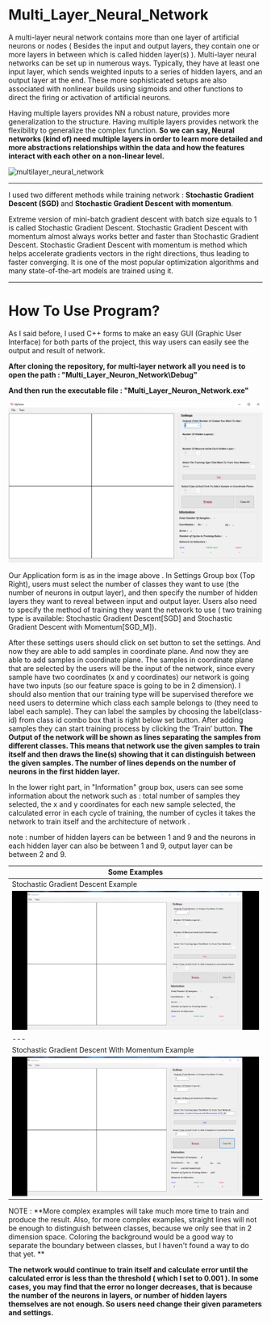 # Multi_Layer_Neural_Network
A multi-layer neural network contains more than one layer of artificial neurons or nodes ( Besides the input and output layers, they contain one or more layers in between which is called hidden layer(s) ). Multi-layer neural networks can be set up in numerous ways. Typically, they have at least one input layer, which sends weighted inputs to a series of hidden layers, and an output layer at the end. These more sophisticated setups are also associated with nonlinear builds using sigmoids and other functions to direct the firing or activation of artificial neurons. 

Having multiple layers provides NN a robust nature, provides more generalization to the structure. Having multiple layers provides network the flexibility to generalize the complex function.<b> So we can say, Neural networks (kind of) need multiple layers in order to learn more detailed and more abstractions relationships within the data and how the features interact with each other on a non-linear level.</b>

![multilayer_neural_network](../readme_imgs/multilayer_neural_network.png)
 
---

I used two different methods while training network : <b>Stochastic Gradient Descent (SGD) </b> and <b>Stochastic Gradient Descent with momentum</b>.

Extreme version of mini-batch gradient descent with batch size equals to 1 is called Stochastic Gradient Descent. Stochastic Gradient Descent with momentum almost always works better and faster than Stochastic Gradient Descent.  Stochastic Gradient Descent with momentum is method which helps accelerate gradients vectors in the right directions, thus leading to faster converging. It is one of the most popular optimization algorithms and many state-of-the-art models are trained using it. 

---

#  How To Use Program?
As I said before, I used C++ forms to make an easy GUI (Graphic User Interface) for both parts of the project, this way users can easily see the output and result of network. 

<b>After cloning the repository, for multi-layer network all you need is to open the path : 
"Multi_Layer_Neuron_Network\Debug\" 
	
And then run the executable file :
"Multi_Layer_Neuron_Network.exe" </b>


![application](./readme_imgs/application.png)

Our Application form is as in the image above . In Settings Group box (Top Right), users must select the number of classes they want to use (the number of neurons in output layer), and then specify the number of hidden layers they want to reveal between input and output layer. Users also need to specify the method of training they want the network to use ( two training type is available: Stochastic Gradient Descent[SGD] and Stochastic Gradient Descent with Momentum[SGD_M]).

After these settings users should click on set button to set the settings. And now they are able to add samples in coordinate plane. And now they are able to add samples in coordinate plane. The samples in coordinate plane that are selected by the users will be the input of the network, since every sample have two coordinates (x and y coordinates) our network is going have two inputs (so our feature space is going to be in 2 dimension). I should also mention that our training type will be supervised therefore we need users to determine which class each sample belongs to (they need to label each sample). They can label the samples by choosing the label(class-id) from class id combo box that is right below set button. After adding samples they can start training process by clicking the ‘Train’ button. **The Output of the network will be shown as lines separating the samples from different classes. This means that network use the given samples to train itself and then draws the line(s) showing that it can distinguish between the given samples. The number of lines depends on the number of neurons in the first hidden layer.**

In the lower right part, in "Information" group box, users can see some information about the network such as : total number of samples they selected, the x and y coordinates for each new sample selected, the calculated error in each cycle of training, the number of cycles it takes the network to train itself and the architecture of network .

note : number of hidden layers can be between 1 and 9 and the neurons in each hidden layer can also be between 1 and 9, output layer can be between 2 and 9.

| Some Examples |
| --- |
| Stochastic Gradient Descent Example |
| ![sgd_ex](./readme_imgs/sgd_ex_1.gif)|
| --- |
| Stochastic Gradient Descent With Momentum Example |
| ![sgd_with_moment](./readme_imgs/sgd_with_m_ex.gif) |


NOTE :
**More complex examples will take much more time to train and produce the result. Also, for more complex examples, straight lines will not be enough to distinguish between classes, because we only see that in 2 dimension space. Coloring the background would be a good way to separate the boundary between classes, but I haven't found a way to do that yet. ** 

**The network would continue to train itself and calculate error until the calculated error is less than the threshold ( which I set to 0.001 ). In some cases, you may find that the error no longer decreases, that is because the number of the neurons in layers, or number of hidden layers themselves are not enough. So users need change their given parameters and settings.**